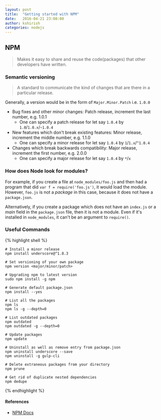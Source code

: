 ```yaml
---
layout: post
title:  "Getting started with NPM"
date:   2016-04-21 23:08:00
author: kshirish
categories: nodejs
---
```


## NPM
> Makes it easy to share and reuse the code(packages) that other developers have written.

### Semantic versioning
> A standard to communicate the kind of changes that are there in a particular release.

Generally, a version would be in the form of `Major.Minor.Patch` i.e. `1.0.0`

- Bug fixes and other minor changes: Patch release, increment the last number, e.g. 1.0.1
    - One can specify a patch release for let say `1.0.4` by `1.0`/`1.0.x`/`~1.0.4` 
- New features which don't break existing features: Minor release, increment the middle number, e.g. 1.1.0
    - One can specify a minor release for let say `1.0.4` by `1`/`1.x`/`^1.0.4`
- Changes which break backwards compatibility: Major release, increment the first number, e.g. 2.0.0
    - One can specify a major release for let say `1.0.4` by `*`/`x`

### How does Node look for modules?
For example, if you create a file at `node_modules/foo.js` and then had a program that did `var f = require('foo.js')`, it would load the module. However, `foo.js` is not a *package* in this case, because it does not have a `package.json`.

Alternatively, if you create a package which does not have an `index.js` or a *main* field in the `package.json` file, then it is not a module. Even if it's installed in `node_modules`, it can't be an argument to `require()`.

### Useful Commands
{% highlight shell %}

    # Install a minor release
    npm install underscore@^1.8.3

    # Set versioning of your own package
    npm version <major/minor/patch>

    # Upgrading npm to latest version
    sudo npm install -g npm

    # Generate default package.json
    npm install --yes

    # List all the packages
    npm ls
    npm ls -g --depth=0

    # List outdated packages
    npm outdated
    npm outdated -g --depth=0

    # Update packages
    npm update

    # Uninstall as well as remove entry from package.json
    npm uninstall underscore --save
    npm uninstall -g gulp-cli

    # Delete extraneous packages from your directory
    npm prune

    # Get rid of duplicate nested dependencies
    npm dedupe
{% endhighlight %}

#### References
 - [NPM Docs](https://docs.npmjs.com)